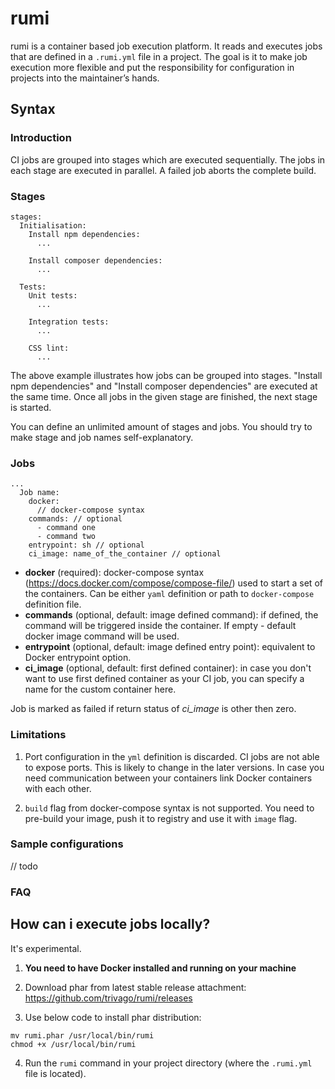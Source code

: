 # rumi
rumi is a container based job execution platform. It reads and executes
 jobs that are defined in a `.rumi.yml` file in a project. The goal is it
 to make job execution more flexible and put the responsibility for
 configuration in projects into the maintainer’s hands.

## Syntax
### Introduction
CI jobs are grouped into stages which are executed sequentially. The jobs
 in each stage are executed in parallel. A failed job aborts the complete
 build.

### Stages
```
stages:
  Initialisation:
    Install npm dependencies:
      ...

    Install composer dependencies:
      ...

  Tests:
    Unit tests:
      ...

    Integration tests:
      ...

    CSS lint:
      ...

```
The above example illustrates how jobs can be grouped into stages. "Install npm dependencies" and "Install composer dependencies" are executed at the same time. Once all jobs in the given stage are finished, the next stage is started.

You can define an unlimited amount of stages and jobs. You should try to make stage and job names self-explanatory.

### Jobs

```
...
  Job name:
    docker:
      // docker-compose syntax
    commands: // optional
      - command one
      - command two
    entrypoint: sh // optional
    ci_image: name_of_the_container // optional
```
* **docker** (required): docker-compose syntax (https://docs.docker.com/compose/compose-file/) used to start a set of the containers. Can be either `yaml` definition or path to `docker-compose` definition file.
* **commands** (optional, default: image defined command): if defined, the command will be triggered inside the container. If empty - default docker image command will be used.
* **entrypoint** (optional, default: image defined entry point): equivalent to Docker entrypoint option.
* **ci_image** (optional, default: first defined container): in case you don't want to use first defined container as your CI job, you can specify a name for the custom container here.

Job is marked as failed if return status of *ci_image* is other then zero.

### Limitations

1. Port configuration in the `yml` definition is discarded. CI jobs are not able to expose ports. This is likely to change in the later versions. In case you need communication between your containers link Docker containers with each other.

2. ``build`` flag from docker-compose syntax is not supported. You need to pre-build your image, push it to registry and use it with ``image`` flag.

### Sample configurations
// todo

### FAQ

## How can i execute jobs locally?
It's experimental.

1. **You need to have Docker installed and running on your machine**

2. Download phar from latest stable release attachment:
https://github.com/trivago/rumi/releases

3. Use below code to install phar distribution:
```
mv rumi.phar /usr/local/bin/rumi
chmod +x /usr/local/bin/rumi
```
4. Run the ```rumi``` command in your project directory (where the `.rumi.yml` file is located).
